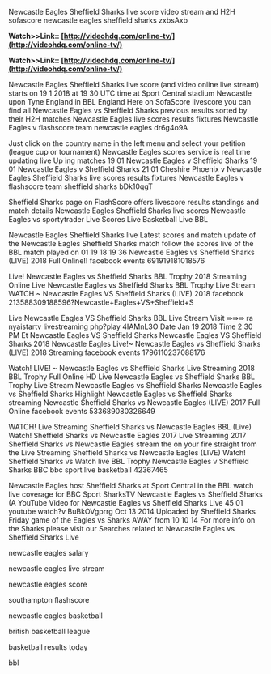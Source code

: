 Newcastle Eagles Sheffield Sharks live score video stream and H2H sofascore newcastle eagles sheffield sharks zxbsAxb

**Watch>>Link:: [http://videohdq.com/online-tv/](http://videohdq.com/online-tv/)**

**Watch>>Link:: [http://videohdq.com/online-tv/](http://videohdq.com/online-tv/)**

Newcastle Eagles Sheffield Sharks live score (and video online live stream) starts on 19 1 2018 at 19 30 UTC time at Sport Central stadium Newcastle upon Tyne England in BBL England Here on SofaScore livescore you can find all Newcastle Eagles vs Sheffield Sharks previous results sorted by their H2H matches 
Newcastle Eagles live scores results fixtures Newcastle Eagles v 
 flashscore team newcastle eagles dr6g4o9A 

Just click on the country name in the left menu and select your petition (league cup or tournament) Newcastle Eagles scores service is real time updating live Up ing matches 19 01 Newcastle Eagles v Sheffield Sharks 19 01 Newcastle Eagles v Sheffield Sharks 21 01 Cheshire Phoenix v Newcastle Eagles 
Sheffield Sharks live scores results fixtures Newcastle Eagles v 
 flashscore team sheffield sharks bDk10qgT 

Sheffield Sharks page on FlashScore offers livescore results standings and match details 
Newcastle Eagles Sheffield Sharks live scores Newcastle Eagles vs 
 sportytrader Live Scores Live Basketball Live BBL

Newcastle Eagles Sheffield Sharks live Latest scores and match update of the Newcastle Eagles Sheffield Sharks match follow the scores live of the BBL match played on 01 19 18 19 36 
Newcastle Eagles vs Sheffield Sharks (LIVE) 2018 Full Online!!
 facebook events 691919181018576

Live! Newcastle Eagles vs Sheffield Sharks BBL Trophy 2018 Streaming Online Live Newcastle Eagles vs Sheffield Sharks BBL Trophy Live Stream 
WATCH ~ Newcastle Eagles VS Sheffield Sharks (LIVE) 2018 
 facebook 213588309188596?Newcastle+Eagles+VS+Sheffield+S 

Live Newcastle Eagles VS Sheffield Sharks BBL Live Stream Visit ⇛⇛⇛ ra nyaistartv livestreaming php?play 4IAMnL3O Date Jan 19 2018 Time 2 30 PM Et Newcastle Eagles VS Sheffield Sharks Newcastle Eagles VS Sheffield Sharks 2018 Newcastle Eagles 
Live!~ Newcastle Eagles vs Sheffield Sharks (LIVE) 2018 Streaming 
 facebook events 1796110237088176

Watch! LIVE! ~ Newcastle Eagles vs Sheffield Sharks Live Streaming 2018 BBL Trophy Full Online HD Live Newcastle Eagles vs Sheffield Sharks BBL Trophy Live Stream Newcastle Eagles vs Sheffield Sharks Newcastle Eagles vs Sheffield Sharks Highlight Newcastle Eagles vs Sheffield Sharks streaming Newcastle 
Sheffield Sharks vs Newcastle Eagles (LIVE) 2017 Full Online
 facebook events 533689080326649

WATCH! Live Streaming Sheffield Sharks vs Newcastle Eagles BBL (Live) Watch! Sheffield Sharks vs Newcastle Eagles 2017 Live Streaming 2017 Sheffield Sharks vs Newcastle Eagles stream the on your fire straight from the Live Streaming Sheffield Sharks vs Newcastle Eagles (LIVE) Watch! Sheffield Sharks vs 
Watch live BBL Trophy Newcastle Eagles v Sheffield Sharks BBC 
 bbc sport live basketball 42367465

Newcastle Eagles host Sheffield Sharks at Sport Central in the BBL watch live coverage for BBC Sport 
SharksTV Newcastle Eagles vs Sheffield Sharks (A YouTube
Video for Newcastle Eagles vs Sheffield Sharks Live
 45 01
 youtube watch?v BuBkOVgprrg
Oct 13 2014 Uploaded by Sheffield Sharks
Friday game of the Eagles vs Sharks AWAY from 10 10 14 For more info on the Sharks please visit our 
Searches related to Newcastle Eagles vs Sheffield Sharks Live

newcastle eagles salary

newcastle eagles live stream

newcastle eagles score

southampton flashscore

newcastle eagles basketball

british basketball league

basketball results today

bbl